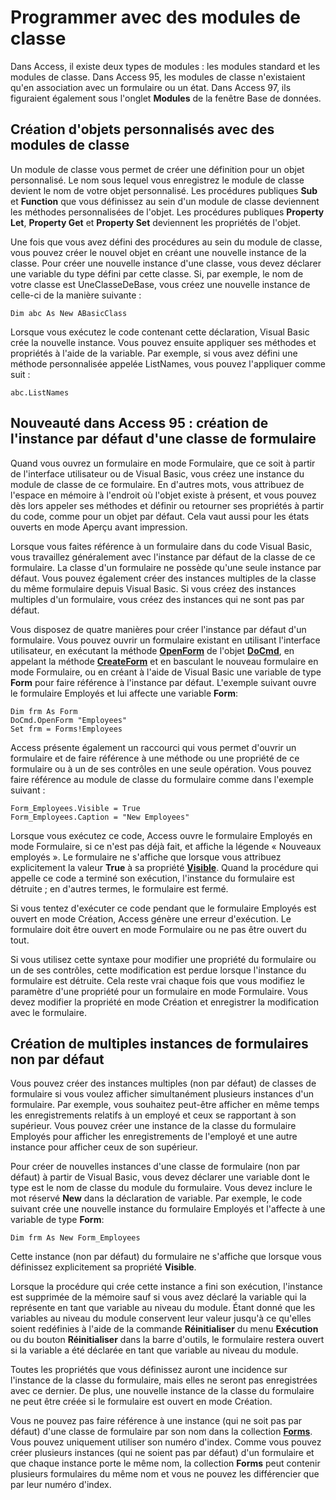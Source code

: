
# Programmer avec des modules de classe

Dans Access, il existe deux types de modules : les modules standard et les modules de classe. Dans Access 95, les modules de classe n'existaient qu'en association avec un formulaire ou un état. Dans Access 97, ils figuraient également sous l'onglet  **Modules** de la fenêtre Base de données.


## Création d'objets personnalisés avec des modules de classe

Un module de classe vous permet de créer une définition pour un objet personnalisé. Le nom sous lequel vous enregistrez le module de classe devient le nom de votre objet personnalisé. Les procédures publiques  **Sub** et **Function** que vous définissez au sein d'un module de classe deviennent les méthodes personnalisées de l'objet. Les procédures publiques **Property Let**, **Property Get** et **Property Set** deviennent les propriétés de l'objet.

Une fois que vous avez défini des procédures au sein du module de classe, vous pouvez créer le nouvel objet en créant une nouvelle instance de la classe. Pour créer une nouvelle instance d'une classe, vous devez déclarer une variable du type défini par cette classe. Si, par exemple, le nom de votre classe est UneClasseDeBase, vous créez une nouvelle instance de celle-ci de la manière suivante :




```
Dim abc As New ABasicClass
```

Lorsque vous exécutez le code contenant cette déclaration, Visual Basic crée la nouvelle instance. Vous pouvez ensuite appliquer ses méthodes et propriétés à l'aide de la variable. Par exemple, si vous avez défini une méthode personnalisée appelée ListNames, vous pouvez l'appliquer comme suit :




```
abc.ListNames
```


## Nouveauté dans Access 95 : création de l'instance par défaut d'une classe de formulaire

Quand vous ouvrez un formulaire en mode Formulaire, que ce soit à partir de l'interface utilisateur ou de Visual Basic, vous créez une instance du module de classe de ce formulaire. En d'autres mots, vous attribuez de l'espace en mémoire à l'endroit où l'objet existe à présent, et vous pouvez dès lors appeler ses méthodes et définir ou retourner ses propriétés à partir du code, comme pour un objet par défaut. Cela vaut aussi pour les états ouverts en mode Aperçu avant impression.

Lorsque vous faites référence à un formulaire dans du code Visual Basic, vous travaillez généralement avec l'instance par défaut de la classe de ce formulaire. La classe d'un formulaire ne possède qu'une seule instance par défaut. Vous pouvez également créer des instances multiples de la classe du même formulaire depuis Visual Basic. Si vous créez des instances multiples d'un formulaire, vous créez des instances qui ne sont pas par défaut.

Vous disposez de quatre manières pour créer l'instance par défaut d'un formulaire. Vous pouvez ouvrir un formulaire existant en utilisant l'interface utilisateur, en exécutant la méthode  **[OpenForm](a1c9d3a9-2af8-c30a-acb0-6428c70dcdb0.md)** de l'objet **[DoCmd](3ce44cca-9979-0a1e-9787-079a52ce528f.md)**, en appelant la méthode **[CreateForm](113c8f7f-baf1-bf5c-85ce-6dc1f3d3e942.md)** et en basculant le nouveau formulaire en mode Formulaire, ou en créant à l'aide de Visual Basic une variable de type **Form** pour faire référence à l'instance par défaut. L'exemple suivant ouvre le formulaire Employés et lui affecte une variable **Form**:




```
Dim frm As Form 
DoCmd.OpenForm "Employees" 
Set frm = Forms!Employees
```

Access présente également un raccourci qui vous permet d'ouvrir un formulaire et de faire référence à une méthode ou une propriété de ce formulaire ou à un de ses contrôles en une seule opération. Vous pouvez faire référence au module de classe du formulaire comme dans l'exemple suivant :




```
Form_Employees.Visible = True 
Form_Employees.Caption = "New Employees"
```

Lorsque vous exécutez ce code, Access ouvre le formulaire Employés en mode Formulaire, si ce n'est pas déjà fait, et affiche la légende « Nouveaux employés ». Le formulaire ne s'affiche que lorsque vous attribuez explicitement la valeur  **True** à sa propriété **[Visible](85567666-297a-3380-2d08-864d44b637a1.md)**. Quand la procédure qui appelle ce code a terminé son exécution, l'instance du formulaire est détruite ; en d'autres termes, le formulaire est fermé.

Si vous tentez d'exécuter ce code pendant que le formulaire Employés est ouvert en mode Création, Access génère une erreur d'exécution. Le formulaire doit être ouvert en mode Formulaire ou ne pas être ouvert du tout.

Si vous utilisez cette syntaxe pour modifier une propriété du formulaire ou un de ses contrôles, cette modification est perdue lorsque l'instance du formulaire est détruite. Cela reste vrai chaque fois que vous modifiez le paramètre d'une propriété pour un formulaire en mode Formulaire. Vous devez modifier la propriété en mode Création et enregistrer la modification avec le formulaire.


## Création de multiples instances de formulaires non par défaut

Vous pouvez créer des instances multiples (non par défaut) de classes de formulaire si vous voulez afficher simultanément plusieurs instances d'un formulaire. Par exemple, vous souhaitez peut-être afficher en même temps les enregistrements relatifs à un employé et ceux se rapportant à son supérieur. Vous pouvez créer une instance de la classe du formulaire Employés pour afficher les enregistrements de l'employé et une autre instance pour afficher ceux de son supérieur.

Pour créer de nouvelles instances d'une classe de formulaire (non par défaut) à partir de Visual Basic, vous devez déclarer une variable dont le type est le nom de classe du module du formulaire. Vous devez inclure le mot réservé  **New** dans la déclaration de variable. Par exemple, le code suivant crée une nouvelle instance du formulaire Employés et l'affecte à une variable de type **Form**:




```
Dim frm As New Form_Employees
```

Cette instance (non par défaut) du formulaire ne s'affiche que lorsque vous définissez explicitement sa propriété  **Visible**.

Lorsque la procédure qui crée cette instance a fini son exécution, l'instance est supprimée de la mémoire sauf si vous avez déclaré la variable qui la représente en tant que variable au niveau du module. Étant donné que les variables au niveau du module conservent leur valeur jusqu'à ce qu'elles soient redéfinies à l'aide de la commande  **Réinitialiser** du menu **Exécution** ou du bouton **Réinitialiser** dans la barre d'outils, le formulaire restera ouvert si la variable a été déclarée en tant que variable au niveau du module.

Toutes les propriétés que vous définissez auront une incidence sur l'instance de la classe du formulaire, mais elles ne seront pas enregistrées avec ce dernier. De plus, une nouvelle instance de la classe du formulaire ne peut être créée si le formulaire est ouvert en mode Création.

Vous ne pouvez pas faire référence à une instance (qui ne soit pas par défaut) d'une classe de formulaire par son nom dans la collection  **[Forms](a41af7be-873c-ef8b-20cd-24b78a25b5ca.md)**. Vous pouvez uniquement utiliser son numéro d'index. Comme vous pouvez créer plusieurs instances (qui ne soient pas par défaut) d'un formulaire et que chaque instance porte le même nom, la collection **Forms** peut contenir plusieurs formulaires du même nom et vous ne pouvez les différencier que par leur numéro d'index.


